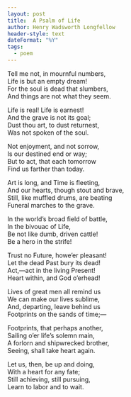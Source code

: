 ```yaml
---
layout: post
title:  A Psalm of Life
author: Henry Wadsworth Longfellow
header-style: text
dateFormat: "%Y"
tags:
  - poem
---
```

<section>
 <p>
    Tell me not, in mournful numbers,<br />
    Life is but an empty dream!<br />
    For the soul is dead that slumbers,<br />
    And things are not what they seem.
  </p>
  <p>
    Life is real! Life is earnest!<br />
    And the grave is not its goal;<br />
    Dust thou art, to dust returnest,<br />
    Was not spoken of the soul.
  </p>
  <p>
    Not enjoyment, and not sorrow,<br />
    Is our destined end or way;<br />
    But to act, that each tomorrow<br />
    Find us farther than today.
  </p>
  <p>
    Art is long, and Time is fleeting,<br />
    And our hearts, though stout and brave,<br />
    Still, like muffled drums, are beating<br />
    Funeral marches to the grave.
  </p>
  <p>
    In the world’s broad field of battle,<br />
    In the bivouac of Life,<br />
    Be not like dumb, driven cattle!<br />
    Be a hero in the strife!
  </p>
  <p>
    Trust no Future, howe’er pleasant!<br />
    Let the dead Past bury its dead!<br />
    Act,—act in the living Present!<br />
    Heart within, and God o’erhead!
  </p>
  <p>
    Lives of great men all remind us<br />
    We can make our lives sublime,<br />
    And, departing, leave behind us<br />
    Footprints on the sands of time;—
  </p>
  <p>
    Footprints, that perhaps another,<br />
    Sailing o’er life’s solemn main,<br />
    A forlorn and shipwrecked brother,<br />
    Seeing, shall take heart again.
  </p>
  <p>
    Let us, then, be up and doing,<br />
    With a heart for any fate;<br />
    Still achieving, still pursuing,<br />
    Learn to labor and to wait.
  </p>
</section>